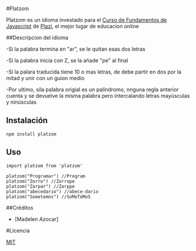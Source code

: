 #Platzom

Platzom es un idioma investado para el [Curso de Fundamentos de Javascript](https://platzi.com/js) de [Plazi](https://platzi.com), el mejor lugar de educacion online

##Descripcion del idioma

-Si la palabra termina en "ar", se le quitan esas dos letras

-Si la palabra inicia con Z, se la añade "pe" al final

-Si la palara traducida tiene 10 o mas letras, de debe partir en dos por la mitad y unir con un guion medio

-Por ultimo, sila palabra origial es un palíndromo, nnguna regla anterior cuenta y se devuelve la misma palabra pero intercalando letras mayúsculas y ninúsculas  

## Instalación


```
npm install platzom
```

## Uso 
```
import platzom from 'platzom'

platzom("Programar") //Program
platzom("Zorro") //Zorrope
platzom("Zarpar") //Zarppe
platzom("abecedario") //abece-dario
platzom("Sometemos") //SoMeTeMoS
```
##Créditos 
- [Madelen Azocar]

#Licencia 

[MIT](htpps://opensourse.org/licenses/MIT)